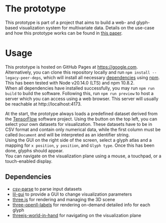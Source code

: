 # The prototype
This prototype is part of a project that aims to build a web- and glyph-based visualization system for multivariate data.
Details on the use-case and how this prototype works can be found in [this paper](https://google.com).

# Usage
This prototype is hosted on GitHub Pages at https://google.com. \
Alternatively, you can clone this repository locally and run `npm install --legacy-peer-deps`, which will install all necessary
[dependencies](#Dependencies) using [npm](https://www.npmjs.com/). This has been tested with Node v20.14.0 (LTS) and npm 10.8.2. \
When all dependencies have installed successfully, you may run `npm run build` to build the software.
Following this, run `npm run preview` to host a server which you can access using a web browser. This server will usually be
reachable at http://localhost:4173.

At the start, the prototype always loads a predefined dataset derived from the [TensorFlow](https://www.tensorflow.org/) software project.
Using the button on the top left, you can select your own datasets for visualization. These datasets have to be in CSV format and
contain only numerical data, while the first column must be called `Document` and will be interpreted as an identifier string. \
Using the GUI on the right side of the screen, select a glyph atlas and a mapping for `x position`, `y position`, and `Glyph type`.
Once this has been done, glyphs should appear. \
You can navigate on the visualization plane using a mouse, a touchpad, or a touch-enabled display.

## Dependencies
- [csv-parse](https://www.npmjs.com/package/csv-parse) to parse input datasets
- [lil-gui](https://lil-gui.georgealways.com/) to provide a GUI to change visualization parameters
- [three.js](https://threejs.org/) for rendering and managing the 3D scene
- [three-openll-labels](https://strawberriesandcheese.github.io/three-openll-labels/) for rendering on-demand detailed info for each glyph
- [threejs-world-in-hand](https://orbitnavjs.github.io/WIHNavigationWebsite/) for navigating on the visualization plane